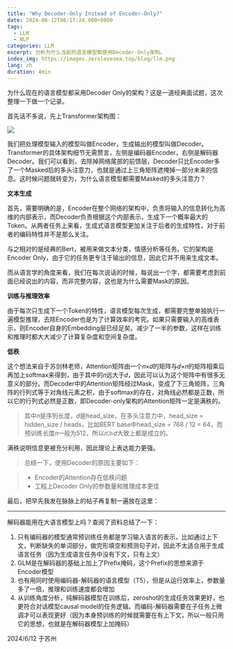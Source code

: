 ```yaml
---
title: "Why Decoder-Only Instead of Encoder-Only?"
date: 2024-06-12T06:17:24.000+0800
tags:
  - LLM
  - NLP
categories: LLM
excerpt: 分析为什么当前的语言模型都使用Decoder-Only架构。
index_img: https://images.zerolovesea.top/blog/llm.png
lang: zh
duration: 4min
---
```


为什么现在的语言模型都采用Decoder Only的架构？这是一道经典面试题，这次整理一下做一个记录。

首先话不多说，先上Transformer架构图：

![](https://images.zerolovesea.top/blog/240612-1.png)

我们把处理模型输入的模型叫做Encoder，生成输出的模型叫做Decoder。Transformer的具体架构细节无需赘言，左侧是编码器Encoder，右侧是解码器Decoder。我们可以看到，去除掉网络尾部的前馈层，Decoder只比Encoder多了一个Masked后的多头注意力，也就是通过上三角矩阵遮掩掉一部分未来的信息。这时候问题就转变为，为什么语言模型都需要Masked的多头注意力？

**文本生成**

首先，需要明确的是，Encoder在整个网络的架构中，负责将输入的信息转化为高维的内部表示，而Decoder负责根据这个内部表示，生成下一个概率最大的Token。从两者任务上来看，生成式语言模型更加关注于后者的生成特性，对于前者的编码特性并不是那么关注。

与之相对的是经典的Bert，被用来做文本分类，情感分析等任务。它的架构是Encoder Only，由于它的任务更专注于输出的信息，因此它并不用来生成文本。

而从语言学的角度来看，我们在每次说话的时候，每说出一个字，都需要考虑到前面已经说出的内容，而非完整内容，这也是为什么需要Mask的原因。

**训练与推理效率**

由于每次只生成下一个Token的特性，语言模型每次生成，都需要完整单独执行一遍模型推理，去除Encoder也是为了计算效率的考究。如果只需要输入的高维表示，则Encoder自身的Embedding层已经足矣。减少了一半的参数，这样在训练和推理时都大大减少了计算复杂度和空间复杂度。

**低秩**

这个想法来自于苏剑林老师，Attention矩阵由一个𝑛×𝑑的矩阵与𝑑×𝑛的矩阵相乘后再加上softmax来得到，由于其中的𝑛远大于𝑑，因此可以认为这个矩阵中有很多无意义的部分。而Decoder中的Attention矩阵经过Mask，变成了下三角矩阵，三角阵的行列式等于对角线元素之积，由于softmax的存在，对角线必然都是正数，所以它的行列式必然是正数，即Decoder-only架构的Attention矩阵一定是满秩的。

> 其中𝑛是序列长度，𝑑是head_size，在多头注意力中，head_size = hidden_size / heads，比如BERT base中head_size = 768 / 12 = 64，而预训练长度𝑛一般为512，所以𝑛≫𝑑大致上都是成立的。

满秩说明信息更被充分利用，因此理论上表达能力更强。

> 总结一下，使用Decoder的原因主要如下：

> - Encoder的Attention存在低秩问题
> - 工程上Decoder Only的参数量和推理成本更佳


最后，把早先我发在脉脉上的帖子再复制一遍放在这里：

---

解码器能用在大语言模型上吗？查阅了资料总结了一下：

1. 只有编码器的模型通常预训练任务都是学习输入语言的表示，比如通过上下文，判断缺失的单词部分，做完形填空和预测句子对，因此不太适合用于生成语言任务（因为生成语言任务中没有下文，只有上文）
2. GLM是在解码器的基础上加上了Prefix掩码，这个Prefix的思想来源于Encoder模型
3. 也有用同时使用编码器-解码器的语言模型（T5），但是从运行效率上，参数量多了一倍，推理和训练速度都会增加
4. 从训练角度分析，纯解码器模型在训练后，zeroshot的生成任务效果更好，也更符合对话模型causal model的任务逻辑。而编码-解码器需要在子任务上微调才可以表现更好（因为本身预训练的时候就需要在有上下文，所以一般只用它的思想，也就是在解码器模型上加掩码）

2024/6/12 于苏州